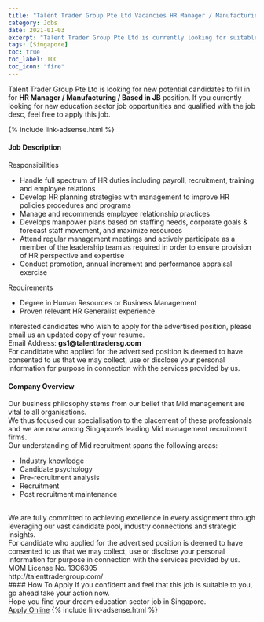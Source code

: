 ```yaml
---
title: "Talent Trader Group Pte Ltd Vacancies HR Manager / Manufacturing / Based in JB" 
category: Jobs 
date: 2021-01-03 
excerpt: "Talent Trader Group Pte Ltd is currently looking for suitable person to fill in the HR Manager / Manufacturing / Based in JB which positioned at Singapore" 
tags: [Singapore] 
toc: true 
toc_label: TOC 
toc_icon: "fire" 
--- 
```


<p>Talent Trader Group Pte Ltd is looking for new potential candidates to fill in for <b>HR Manager / Manufacturing / Based in JB</b> position. If you currently looking for new education sector job opportunities and qualified with the job desc, feel free to apply this job.
</p>{% include link-adsense.html %} 
 <div><div><div><h4>Job Description</h4></div></div><div><div><span><div><div>Responsibilities<ul><li>Handle full spectrum of HR duties including payroll, recruitment, training and employee relations</li><li>Develop HR planning strategies with management to improve HR policies procedures and programs</li><li>Manage and recommends employee relationship practices</li><li>Develops manpower plans based on staffing needs, corporate goals &amp; forecast staff movement, and maximize resources</li><li>Attend regular management meetings and actively participate as a member of the leadership team as required in order to ensure provision of HR perspective and expertise</li><li>Conduct promotion, annual increment and performance appraisal exercise</li></ul><div>Requirements</div><ul><li>Degree in Human Resources or Business Management</li><li>Proven relevant HR Generalist experience</li></ul><div>Interested candidates who wish to apply for the advertised position, please email us an updated copy of your resume.<br>Email Address: <strong>gs1@talenttradersg.com</strong></div><div>For candidate who applied for the advertised position is deemed to have consented to us that we may collect, use or disclose your personal information for purpose in connection with the services provided by us.</div></div></div></span></div></div></div> 
<div><div><div><h4>Company Overview</h4></div></div><div><div><span><div><div>Our business philosophy stems from our belief that Mid management are vital to all organisations.<br>We thus focused our specialisation to the placement of these professionals and we are now among Singapore&#8217;s leading Mid management recruitment firms.</div><div>Our understanding of Mid recruitment spans the following areas:</div><ul><li>Industry knowledge</li><li>Candidate psychology</li><li>Pre-recruitment analysis</li><li>Recruitment</li><li>Post recruitment maintenance</li></ul><div><br>We are fully committed to achieving excellence in every assignment through leveraging our vast candidate pool, industry connections and strategic insights.</div><div>For candidate who applied for the advertised position is deemed to have consented to us that we may collect, use or disclose your personal information for purpose in connection with the services provided by us.</div><div>MOM License No. 13C6305</div><div>http://talenttradergroup.com/</div></div></span></div></div></div> 
#### How To Apply 
If you confident and feel that this job is suitable to you, go ahead take your action now. <br/> 
Hope you find your dream education sector job in Singapore. <br/> 
<a href="https://www.jobstreet.com.my/en/job/hr-manager-manufacturing-based-in-jb-8263844/origin/sg?jobId=jobstreet-sg-job-8263844&sectionRank=26&token=0~a87a5fce-74d2-487f-b420-238c3989fa11&fr=SRP%20View%20In%20New%20Ta" class="btn btn--info" target="_blank" rel="nofollow noopenner">Apply Online</a> 
{% include link-adsense.html %} 